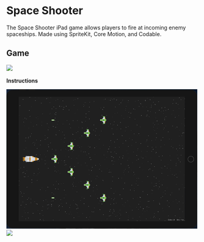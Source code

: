 # Space Shooter
The Space Shooter iPad game allows players to fire at incoming enemy spaceships.  Made using SpriteKit, Core Motion, and Codable.

## Game

<img src=https://github.com/saramedernach/Demo/blob/master/Hnet-image%20(1).gif>

<b>Instructions</b>

<img src=https://github.com/saramedernach/Demo/blob/master/Hnet.com-image%20(4).gif width = 500> <img src=https://github.com/saramedernach/Demo/blob/master/Hnet-image.gif width = 500>



